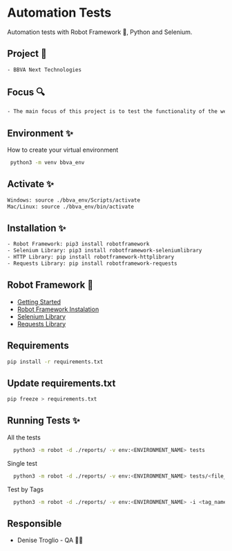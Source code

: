 # Automation Tests

Automation tests with Robot Framework 🤖, Python and Selenium.

## Project 📌

```bash
- BBVA Next Technologies
```

## Focus 🔍

```bash
- The main focus of this project is to test the functionality of the web page.
```

## Environment  	✨

How to create your virtual environment

```bash
 python3 -m venv bbva_env
```

## Activate ✨

```bash
Windows: source ./bbva_env/Scripts/activate
Mac/Linux: source ./bbva_env/bin/activate
```

## Installation ✨

```bash
- Robot Framework: pip3 install robotframework
- Selenium Library: pip3 install robotframework-seleniumlibrary
- HTTP Library: pip install robotframework-httplibrary
- Requests Library: pip install robotframework-requests
```

## Robot Framework 🤖

 - [Getting Started](https://robotframework.org/?tab=0#getting-started)
 - [Robot Framework Instalation](https://github.com/robotframework/robotframework/blob/master/INSTALL.rst)
 - [Selenium Library](https://robotframework.org/SeleniumLibrary/SeleniumLibrary.html)
 - [Requests Library](https://marketsquare.github.io/robotframework-requests/doc/RequestsLibrary.html#library-documentation-top)

## Requirements

```bash
pip install -r requirements.txt
```

## Update requirements.txt

```bash
pip freeze > requirements.txt
```

## Running Tests ✨

All the tests

```bash
  python3 -m robot -d ./reports/ -v env:<ENVIRONMENT_NAME> tests
```

Single test

```bash
  python3 -m robot -d ./reports/ -v env:<ENVIRONMENT_NAME> tests/<file_name>.robot
```

Test by Tags

```bash
  python3 -m robot -d ./reports/ -v env:<ENVIRONMENT_NAME> -i <tag_name> tests
```


## Responsible 

- Denise Troglio - QA 👩‍💻


